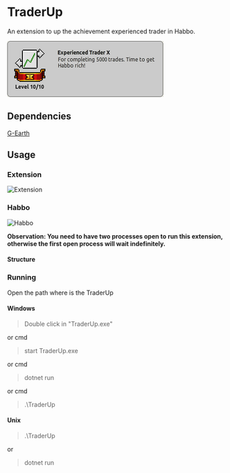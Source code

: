 # TraderUp

An extension to up the achievement experienced trader in Habbo.

![Achievement](https://raw.githubusercontent.com/thiagochfc/TraderUp/refs/heads/main/docs/achievement_image.png)

## Dependencies

[G-Earth](https://github.com/G-Realm/G-Earth)

## Usage

### Extension

![Extension](https://github.com/thiagochfc/TraderUp/blob/main/docs/extension_running.gif)

### Habbo

![Habbo](https://github.com/thiagochfc/TraderUp/blob/main/docs/habbo_running.gif)

**Observation: You need to have two processes open to run this extension, otherwise the first open process will wait indefinitely.**

#### Structure



### Running

Open the path where is the TraderUp

#### Windows

> Double click in "TraderUp.exe"

or cmd

> start TraderUp.exe

or cmd

> dotnet run

or cmd

> .\TraderUp


#### Unix

> .\TraderUp

or

> dotnet run